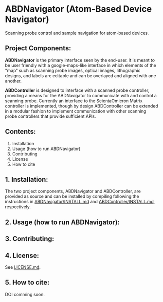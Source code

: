 # ABDNavigator (Atom-Based Device Navigator)
Scanning probe control and sample navigation for atom-based devices.

## Project Components:
**ABDNavigator** is the primary interface seen by the end-user.  It is meant to be user friendly with a google-maps-like interface in which elements of the "map" such as scanning probe images, optical images, lithographic designs, and labels are editable and can be overlayed and aligned with one another.

**ABDController** is designed to interface with a scanned probe controller, providing a means for the ABDNavigator to communicate with and control a scanning probe.  Currently an interface to the ScientaOmicron Matrix controller is implemented, though by design ABDController can be extended in a modular fashion to implement communication with other scanning probe controllers that provide sufficient APIs.  

## Contents:
1. Installation
1. Usage (how to run ABDNavigator)
1. Contributing
1. License
1. How to cite

## 1. Installation:
The two project components, ABDNavigator and ABDController, are provided as source and can be installed by compiling following the instructions in [ABDNavigator/INSTALL.md](https://github.com/usnistgov/ABDNavigator/blob/master/ABDNavigator/INSTALL.md) and [ABDController/INSTALL.md](https://github.com/usnistgov/ABDNavigator/blob/master/ABDController/INSTALL.md), respectively.

## 2. Usage (how to run ABDNavigator):

## 3. Contributing:

## 4. License:
See [LICENSE.md](https://github.com/usnistgov/ABDNavigator/blob/master/LICENSE.md).

## 5. How to cite:
DOI comming soon.
